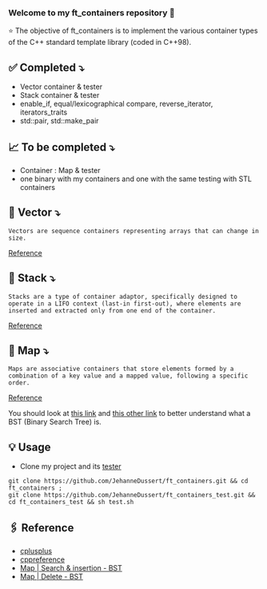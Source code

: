 ### Welcome to my ft_containers repository 👋

⭐️ The objective of ft_containers is to implement the various container types of the C++ standard template library (coded in C++98).

## ✅ Completed ⤵️
- Vector container & tester
- Stack container & tester
- enable_if, equal/lexicographical compare, reverse_iterator, iterators_traits
- std::pair, std::make_pair

## 📈 To be completed ⤵️
- Container : Map & tester
- one binary with my containers and one with the same testing with STL containers

## 🔎 Vector ⤵️

```
Vectors are sequence containers representing arrays that can change in size.
```
[Reference](https://www.cplusplus.com/reference/vector/vector/)

## 🔎 Stack ⤵️

```
Stacks are a type of container adaptor, specifically designed to operate in a LIFO context (last-in first-out), where elements are inserted and extracted only from one end of the container.
```
[Reference](https://www.cplusplus.com/reference/stack/stack/)

## 🔎 Map ⤵️

```
Maps are associative containers that store elements formed by a combination of a key value and a mapped value, following a specific order.
```
[Reference](https://www.cplusplus.com/reference/map/map/)

You should look at [this link](https://www.geeksforgeeks.org/binary-search-tree-set-1-search-and-insertion/) and [this other link](https://www.geeksforgeeks.org/binary-search-tree-set-2-delete/) to better understand what a BST (Binary Search Tree) is.

## 💡 Usage

- Clone my project and its [tester](https://github.com/JehanneDussert/ft_containers_test)

```
git clone https://github.com/JehanneDussert/ft_containers.git && cd ft_containers ;
git clone https://github.com/JehanneDussert/ft_containers_test.git && cd ft_containers_test && sh test.sh
```


## 🖇 Reference
- [cplusplus](https://www.cplusplus.com/reference/)
- [cppreference](https://en.cppreference.com/w/)
- [Map | Search & insertion - BST](https://www.geeksforgeeks.org/binary-search-tree-set-1-search-and-insertion/)
- [Map | Delete - BST](https://www.geeksforgeeks.org/binary-search-tree-set-2-delete/)
